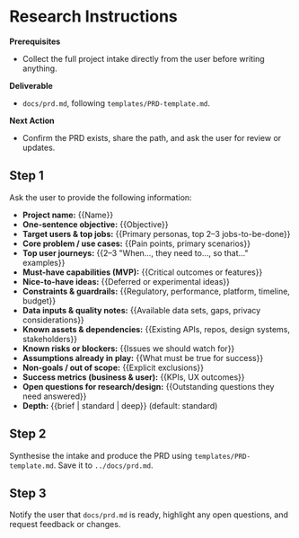 # Research Instructions

**Prerequisites**
- Collect the full project intake directly from the user before writing anything.

**Deliverable**
- `docs/prd.md`, following `templates/PRD-template.md`.

**Next Action**
- Confirm the PRD exists, share the path, and ask the user for review or updates.

## Step 1

Ask the user to provide the following information:
* **Project name:** {{Name}}
* **One-sentence objective:** {{Objective}}
* **Target users & top jobs:** {{Primary personas, top 2–3 jobs-to-be-done}}
* **Core problem / use cases:** {{Pain points, primary scenarios}}
* **Top user journeys:** {{2–3 "When…, they need to…, so that…" examples}}
* **Must-have capabilities (MVP):** {{Critical outcomes or features}}
* **Nice-to-have ideas:** {{Deferred or experimental ideas}}
* **Constraints & guardrails:** {{Regulatory, performance, platform, timeline, budget}}
* **Data inputs & quality notes:** {{Available data sets, gaps, privacy considerations}}
* **Known assets & dependencies:** {{Existing APIs, repos, design systems, stakeholders}}
* **Known risks or blockers:** {{Issues we should watch for}}
* **Assumptions already in play:** {{What must be true for success}}
* **Non-goals / out of scope:** {{Explicit exclusions}}
* **Success metrics (business & user):** {{KPIs, UX outcomes}}
* **Open questions for research/design:** {{Outstanding questions they need answered}}
* **Depth:** {{brief | standard | deep}} (default: standard)

## Step 2

Synthesise the intake and produce the PRD using `templates/PRD-template.md`. Save it to `../docs/prd.md`.

## Step 3

Notify the user that `docs/prd.md` is ready, highlight any open questions, and request feedback or changes.
